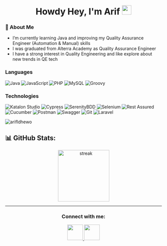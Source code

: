 <h1 align="center">
  Howdy Hey, I'm Arif
  	<a href="https://github.com/arifldhewo" target="_self">
  		<img src="https://media.giphy.com/media/hvRJCLFzcasrR4ia7z/giphy.gif" width="30">
  	</a>
</h1>

### 👀 About Me
- I’m currently learning Java and improving my Quality Assurance Engineer (Automation & Manual) skills
- I was graduated from Alterra Academy as Quality Assurance Engineer 
- I have a strong interest in Quality Engineering and like explore about new trends in QE tech
  
### Languages

![Java](https://img.shields.io/badge/java-%23ED8B00.svg?style=for-the-badge&logo=openjdk&logoColor=white)
![JavaScript](https://img.shields.io/badge/javascript-%23323330.svg?style=for-the-badge&logo=javascript&logoColor=%23F7DF1E)
![PHP](https://img.shields.io/badge/php-%23777BB4.svg?style=for-the-badge&logo=php&logoColor=white)
![MySQL](https://img.shields.io/badge/mysql-%2300f.svg?style=for-the-badge&logo=mysql&logoColor=white)
![Groovy](https://img.shields.io/badge/apache%20Groovy-4298B8?style=for-the-badge&logo=apachegroovy&logoColor=white)

### Technologies

![Katalon Studio](https://img.shields.io/badge/Studio-katalon?label=Katalon)
![Cypress](https://img.shields.io/badge/Cypress-1?logo=cypress)
![SerenityBDD](https://img.shields.io/badge/BDD-logo?logo=serenity&label=Serenity&labelColor=gray)
![Selenium](https://img.shields.io/badge/Selenium-logo?logo=Selenium&labelColor=gray)
![Rest Assured](https://img.shields.io/badge/Assured-rest?label=Rest)
![Cucumber](https://img.shields.io/badge/Cucumber-logo?logo=cucumber&labelColor=gray)
![Postman](https://img.shields.io/badge/Postman-logo?logo=postman&labelColor=gray)
![Swagger](https://img.shields.io/badge/Swagger-logo?logo=swagger&labelColor=gray)
![Git](https://img.shields.io/badge/Git-logo?logo=git&labelColor=gray)
![Laravel](https://img.shields.io/badge/Laravel-logo?logo=laravel&labelColor=gray)

<p align="left"> <img src="https://komarev.com/ghpvc/?username=arifldhewo&label=Profile%20views&color=0e75b6&style=flat" alt="arifldhewo" /> </p>

<!-- <div align="center"><img src="https://github-readme-stats.vercel.app/api?username=alfianadityads&theme=radical&show_icons=true&count_private=true" align="center" /></div>  
<br/>
<div align="center"><img src="https://github-readme-stats.vercel.app/api/top-langs/?username=alfianadityads&theme=radical&card_width=445&layout=compact" align="center" /></div>  -->

## 📊 GitHub Stats:

<div align="center">
  <a href="https://github.com/arifldhewo">
<!--     <img height="165px" src="https://github-readme-stats.vercel.app/api/top-langs/?username=arifldhewo&theme=dracula&show_icons=true&hide_border=true&layout=compact" alt="top_langs" /> -->
    <img height="165px" src="https://github-readme-streak-stats.herokuapp.com/?user=arifldhewo&theme=dracula&hide_border=true" alt="streak" />
  </a>
</div>

<hr>

<h3 align="center">Connect with me: </h3>

<div align="center">
    <a href="https://www.linkedin.com/in/arif-laksonodhewo" title="Linkedin"> <img src="https://static-00.iconduck.com/assets.00/linkedin-icon-512x512-vkm0drb1.png" width="50" height="50"/> </a>
    <a href="https://t.me/arifldhewo" title="Telegram"> <img src="https://cdn-icons-png.flaticon.com/512/906/906377.png" width="50" height="50"/> </a>
</div>
